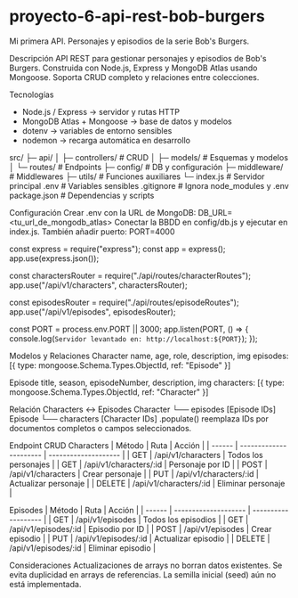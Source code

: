 # proyecto-6-api-rest-bob-burgers

Mi primera API. Personajes y episodios de la serie Bob's Burgers.

Descripción
API REST para gestionar personajes y episodios de Bob's Burgers.
Construida con Node.js, Express y MongoDB Atlas usando Mongoose.
Soporta CRUD completo y relaciones entre colecciones.

Tecnologías

- Node.js / Express → servidor y rutas HTTP
- MongoDB Atlas + Mongoose → base de datos y modelos
- dotenv → variables de entorno sensibles
- nodemon → recarga automática en desarrollo

src/
├─ api/
│ ├─ controllers/ # CRUD
│ ├─ models/ # Esquemas y modelos
│ └─ routes/ # Endpoints
├─ config/ # DB y configuración
├─ middleware/ # Middlewares
├─ utils/ # Funciones auxiliares
└─ index.js # Servidor principal
.env # Variables sensibles
.gitignore # Ignora node_modules y .env
package.json # Dependencias y scripts

Configuración
Crear .env con la URL de MongoDB:
DB_URL=<tu_url_de_mongodb_atlas>
Conectar la BBDD en config/db.js y ejecutar en index.js.
También añadir puerto:
PORT=4000

const express = require("express");
const app = express();
app.use(express.json());

const charactersRouter = require("./api/routes/characterRoutes");
app.use("/api/v1/characters", charactersRouter);

const episodesRouter = require("./api/routes/episodeRoutes");
app.use("/api/v1/episodes", episodesRouter);

const PORT = process.env.PORT || 3000;
app.listen(PORT, () => {
console.log(`Servidor levantado en: http://localhost:${PORT}`);
});

Modelos y Relaciones
Character
name, age, role, description, img
episodes: [{ type: mongoose.Schema.Types.ObjectId, ref: "Episode" }]

Episode
title, season, episodeNumber, description, img
characters: [{ type: mongoose.Schema.Types.ObjectId, ref: "Character" }]

Relación Characters ↔ Episodes
Character
└── episodes [Episode IDs]
Episode
└── characters [Character IDs]
.populate() reemplaza IDs por documentos completos o campos seleccionados.

Endpoint CRUD
Characters
| Método | Ruta | Acción |
| ------ | ---------------------- | -------------------- |
| GET | /api/v1/characters | Todos los personajes |
| GET | /api/v1/characters/:id | Personaje por ID |
| POST | /api/v1/characters | Crear personaje |
| PUT | /api/v1/characters/:id | Actualizar personaje |
| DELETE | /api/v1/characters/:id | Eliminar personaje |

Episodes
| Método | Ruta | Acción |
| ------ | -------------------- | ------------------- |
| GET | /api/v1/episodes | Todos los episodios |
| GET | /api/v1/episodes/:id | Episodio por ID |
| POST | /api/v1/episodes | Crear episodio |
| PUT | /api/v1/episodes/:id | Actualizar episodio |
| DELETE | /api/v1/episodes/:id | Eliminar episodio |

Consideraciones
Actualizaciones de arrays no borran datos existentes.
Se evita duplicidad en arrays de referencias.
La semilla inicial (seed) aún no está implementada.
